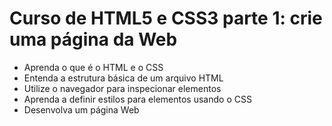 # Curso de HTML5 e CSS3 parte 1: crie uma página da Web

- Aprenda o que é o HTML e o CSS
- Entenda a estrutura básica de um arquivo HTML
- Utilize o navegador para inspecionar elementos
- Aprenda a definir estilos para elementos usando o CSS
- Desenvolva um página Web
